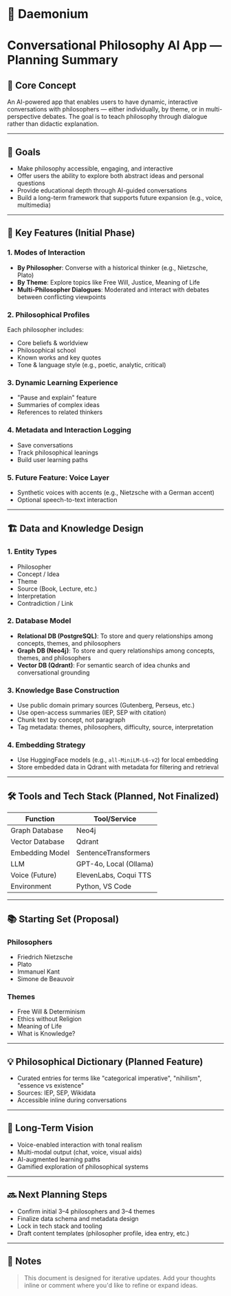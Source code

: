 # 🧠 Daemonium 
# Conversational Philosophy AI App — Planning Summary

## 🧠 Core Concept
An AI-powered app that enables users to have dynamic, interactive conversations with philosophers — either individually, by theme, or in multi-perspective debates. The goal is to teach philosophy through dialogue rather than didactic explanation.

---

## 🎯 Goals
- Make philosophy accessible, engaging, and interactive
- Offer users the ability to explore both abstract ideas and personal questions
- Provide educational depth through AI-guided conversations
- Build a long-term framework that supports future expansion (e.g., voice, multimedia)

---

## 🔑 Key Features (Initial Phase)

### 1. **Modes of Interaction**
- **By Philosopher**: Converse with a historical thinker (e.g., Nietzsche, Plato)
- **By Theme**: Explore topics like Free Will, Justice, Meaning of Life
- **Multi-Philosopher Dialogues**: Moderated and interact with debates between conflicting viewpoints

### 2. **Philosophical Profiles**
Each philosopher includes:
- Core beliefs & worldview
- Philosophical school
- Known works and key quotes
- Tone & language style (e.g., poetic, analytic, critical)

### 3. **Dynamic Learning Experience**
- "Pause and explain" feature
- Summaries of complex ideas
- References to related thinkers

### 4. **Metadata and Interaction Logging**
- Save conversations
- Track philosophical leanings
- Build user learning paths

### 5. **Future Feature: Voice Layer**
- Synthetic voices with accents (e.g., Nietzsche with a German accent)
- Optional speech-to-text interaction

---

## 🏗️ Data and Knowledge Design

### 1. **Entity Types**
- Philosopher
- Concept / Idea
- Theme
- Source (Book, Lecture, etc.)
- Interpretation
- Contradiction / Link

### 2. **Database Model**
- **Relational DB (PostgreSQL)**: To store and query relationships among concepts, themes, and philosophers
- **Graph DB (Neo4j)**: To store and query relationships among concepts, themes, and philosophers
- **Vector DB (Qdrant)**: For semantic search of idea chunks and conversational grounding

### 3. **Knowledge Base Construction**
- Use public domain primary sources (Gutenberg, Perseus, etc.)
- Use open-access summaries (IEP, SEP with citation)
- Chunk text by concept, not paragraph
- Tag metadata: themes, philosophers, difficulty, source, interpretation

### 4. **Embedding Strategy**
- Use HuggingFace models (e.g., `all-MiniLM-L6-v2`) for local embedding
- Store embedded data in Qdrant with metadata for filtering and retrieval

---

## 🛠️ Tools and Tech Stack (Planned, Not Finalized)

| Function                  | Tool/Service          |
|--------------------------|-----------------------|
| Graph Database           | Neo4j                 |
| Vector Database          | Qdrant                |
| Embedding Model          | SentenceTransformers |
| LLM                      | GPT-4o, Local (Ollama) |
| Voice (Future)           | ElevenLabs, Coqui TTS |
| Environment              | Python, VS Code       |

---

## 📚 Starting Set (Proposal)

### Philosophers
- Friedrich Nietzsche
- Plato
- Immanuel Kant
- Simone de Beauvoir

### Themes
- Free Will & Determinism
- Ethics without Religion
- Meaning of Life
- What is Knowledge?

---

## 💡 Philosophical Dictionary (Planned Feature)
- Curated entries for terms like "categorical imperative", "nihilism", "essence vs existence"
- Sources: IEP, SEP, Wikidata
- Accessible inline during conversations

---

## 🧭 Long-Term Vision
- Voice-enabled interaction with tonal realism
- Multi-modal output (chat, voice, visual aids)
- AI-augmented learning paths
- Gamified exploration of philosophical systems

---

## 🔜 Next Planning Steps
- Confirm initial 3–4 philosophers and 3–4 themes
- Finalize data schema and metadata design
- Lock in tech stack and tooling
- Draft content templates (philosopher profile, idea entry, etc.)

---

## 📝 Notes
> This document is designed for iterative updates. Add your thoughts inline or comment where you'd like to refine or expand ideas.
